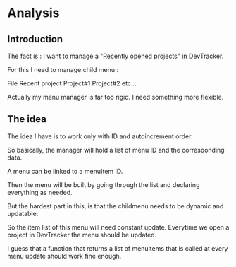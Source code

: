 # Analysis

## Introduction

The fact is : I want to manage a "Recently opened projects" in DevTracker.

For this I need to manage child menu :

File
    Recent project
        Project#1
        Project#2
        etc...

Actually my menu manager is far too rigid. I need something more flexible.

## The idea

The idea I have is to work only with ID and autoincrement order.

So basically, the manager will hold a list of menu ID and the corresponding data.

A menu can be linked to a menuItem ID.

Then the menu will be built by going through the list and declaring everything as needed.

But the hardest part in this, is that the childmenu needs to be dynamic and updatable.

So the item list of this menu will need constant update. Everytime we open a project in DevTracker
the menu should be updated.

I guess that a function that returns a list of menuitems that is called at every menu update should
work fine enough.